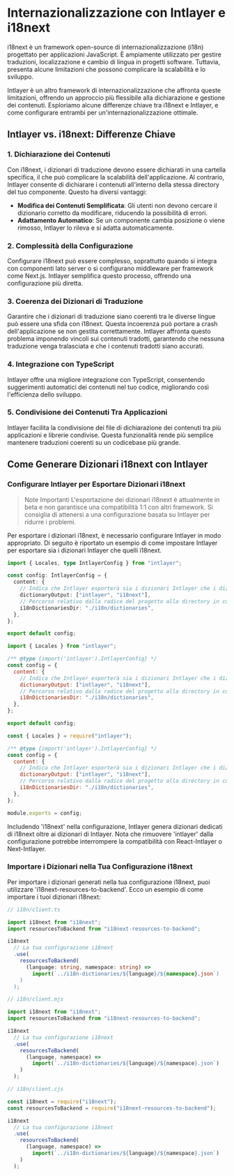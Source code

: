 # Internazionalizzazione con Intlayer e i18next

i18next è un framework open-source di internazionalizzazione (i18n) progettato per applicazioni JavaScript. È ampiamente utilizzato per gestire traduzioni, localizzazione e cambio di lingua in progetti software. Tuttavia, presenta alcune limitazioni che possono complicare la scalabilità e lo sviluppo.

Intlayer è un altro framework di internazionalizzazione che affronta queste limitazioni, offrendo un approccio più flessibile alla dichiarazione e gestione dei contenuti. Esploriamo alcune differenze chiave tra i18next e Intlayer, e come configurare entrambi per un'internazionalizzazione ottimale.

## Intlayer vs. i18next: Differenze Chiave

### 1. Dichiarazione dei Contenuti

Con i18next, i dizionari di traduzione devono essere dichiarati in una cartella specifica, il che può complicare la scalabilità dell'applicazione. Al contrario, Intlayer consente di dichiarare i contenuti all'interno della stessa directory del tuo componente. Questo ha diversi vantaggi:

- **Modifica dei Contenuti Semplificata**: Gli utenti non devono cercare il dizionario corretto da modificare, riducendo la possibilità di errori.
- **Adattamento Automatico**: Se un componente cambia posizione o viene rimosso, Intlayer lo rileva e si adatta automaticamente.

### 2. Complessità della Configurazione

Configurare i18next può essere complesso, soprattutto quando si integra con componenti lato server o si configurano middleware per framework come Next.js. Intlayer semplifica questo processo, offrendo una configurazione più diretta.

### 3. Coerenza dei Dizionari di Traduzione

Garantire che i dizionari di traduzione siano coerenti tra le diverse lingue può essere una sfida con i18next. Questa incoerenza può portare a crash dell'applicazione se non gestita correttamente. Intlayer affronta questo problema imponendo vincoli sui contenuti tradotti, garantendo che nessuna traduzione venga tralasciata e che i contenuti tradotti siano accurati.

### 4. Integrazione con TypeScript

Intlayer offre una migliore integrazione con TypeScript, consentendo suggerimenti automatici dei contenuti nel tuo codice, migliorando così l'efficienza dello sviluppo.

### 5. Condivisione dei Contenuti Tra Applicazioni

Intlayer facilita la condivisione dei file di dichiarazione dei contenuti tra più applicazioni e librerie condivise. Questa funzionalità rende più semplice mantenere traduzioni coerenti su un codicebase più grande.

## Come Generare Dizionari i18next con Intlayer

### Configurare Intlayer per Esportare Dizionari i18next

> Note Importanti
> L'esportazione dei dizionari i18next è attualmente in beta e non garantisce una compatibilità 1:1 con altri framework. Si consiglia di attenersi a una configurazione basata su Intlayer per ridurre i problemi.

Per esportare i dizionari i18next, è necessario configurare Intlayer in modo appropriato. Di seguito è riportato un esempio di come impostare Intlayer per esportare sia i dizionari Intlayer che quelli i18next.

```typescript fileName="intlayer.config.ts" codeFormat="typescript"
import { Locales, type IntlayerConfig } from "intlayer";

const config: IntlayerConfig = {
  content: {
    // Indica che Intlayer esporterà sia i dizionari Intlayer che i dizionari i18next
    dictionaryOutput: ["intlayer", "i18next"],
    // Percorso relativo dalla radice del progetto alla directory in cui i dizionari i18n saranno esportati
    i18nDictionariesDir: "./i18n/dictionaries",
  },
};

export default config;
```

```javascript fileName="intlayer.config.mjs" codeFormat="esm"
import { Locales } from "intlayer";

/** @type {import('intlayer').IntlayerConfig} */
const config = {
  content: {
    // Indica che Intlayer esporterà sia i dizionari Intlayer che i dizionari i18next
    dictionaryOutput: ["intlayer", "i18next"],
    // Percorso relativo dalla radice del progetto alla directory in cui i dizionari i18n saranno esportati
    i18nDictionariesDir: "./i18n/dictionaries",
  },
};

export default config;
```

```javascript fileName="intlayer.config.cjs" codeFormat="commonjs"
const { Locales } = require("intlayer");

/** @type {import('intlayer').IntlayerConfig} */
const config = {
  content: {
    // Indica che Intlayer esporterà sia i dizionari Intlayer che i dizionari i18next
    dictionaryOutput: ["intlayer", "i18next"],
    // Percorso relativo dalla radice del progetto alla directory in cui i dizionari i18n saranno esportati
    i18nDictionariesDir: "./i18n/dictionaries",
  },
};

module.exports = config;
```

Includendo 'i18next' nella configurazione, Intlayer genera dizionari dedicati di i18next oltre ai dizionari di Intlayer. Nota che rimuovere 'intlayer' dalla configurazione potrebbe interrompere la compatibilità con React-Intlayer o Next-Intlayer.

### Importare i Dizionari nella Tua Configurazione i18next

Per importare i dizionari generati nella tua configurazione i18next, puoi utilizzare 'i18next-resources-to-backend'. Ecco un esempio di come importare i tuoi dizionari i18next:

```typescript fileName="i18n/client.ts" codeFormat="typescript"
// i18n/client.ts

import i18next from "i18next";
import resourcesToBackend from "i18next-resources-to-backend";

i18next
  // La tua configurazione i18next
  .use(
    resourcesToBackend(
      (language: string, namespace: string) =>
        import(`../i18n-dictionaries/${language}/${namespace}.json`)
    )
  );
```

```javascript fileName="i18n/client.mjs" codeFormat="esm"
// i18n/client.mjs

import i18next from "i18next";
import resourcesToBackend from "i18next-resources-to-backend";

i18next
  // La tua configurazione i18next
  .use(
    resourcesToBackend(
      (language, namespace) =>
        import(`../i18n-dictionaries/${language}/${namespace}.json`)
    )
  );
```

```javascript fileName="i18n/client.cjs" codeFormat="commonjs"
// i18n/client.cjs

const i18next = require("i18next");
const resourcesToBackend = require("i18next-resources-to-backend");

i18next
  // La tua configurazione i18next
  .use(
    resourcesToBackend(
      (language, namespace) =>
        import(`../i18n-dictionaries/${language}/${namespace}.json`)
    )
  );
```
